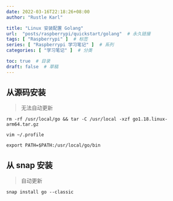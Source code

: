 ```yaml
---
date: 2022-03-16T22:18:26+08:00
author: "Rustle Karl"

title: "Linux 安装配置 Golang"
url:  "posts/raspberrypi/quickstart/golang"  # 永久链接
tags: [ "Raspberrypi" ]  # 标签
series: [ "Raspberrypi 学习笔记" ]  # 系列
categories: [ "学习笔记" ]  # 分类

toc: true  # 目录
draft: false  # 草稿
---
```


## 从源码安装

> 无法自动更新

```shell
rm -rf /usr/local/go && tar -C /usr/local -xzf go1.18.linux-arm64.tar.gz
```

```shell
vim ~/.profile
```

```shell
export PATH=$PATH:/usr/local/go/bin
```

## 从 snap 安装

> 自动更新

```shell
snap install go --classic
```
